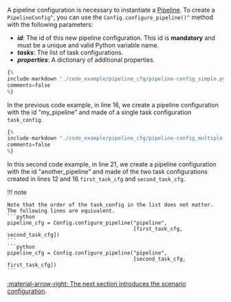 A pipeline configuration is necessary to instantiate a [Pipeline](../concepts/pipeline.md). To create a
`PipelineConfig^`, you can use the `Config.configure_pipeline()^` method with the following parameters:

- _**id**_: The id of this new pipeline configuration. This id is **mandatory** and must be a unique and valid Python
  variable name.
- _**tasks**_: The list of task configurations.
- _**properties**_: A dictionary of additional properties.

```python linenums="1"
{%
include-markdown "./code_example/pipeline_cfg/pipeline-config_simple.py"
comments=false
%}
```

In the previous code example, in line 16, we create a pipeline configuration with the id "my_pipeline" and made of a
single task configuration `task_config`.

```python linenums="1"
{%
include-markdown "./code_example/pipeline_cfg/pipeline-config_multiple.py"
comments=false
%}
```

In this second code example, in line 21, we create a pipeline configuration with the id "another_pipeline" and made
of the two task configurations created in lines 12 and 16 `first_task_cfg` and `second_task_cfg`.

!!! note

    Note that the order of the task_config in the list does not matter. The following lines are equivalent.
    ```python
    pipeline_cfg = Config.configure_pipeline("pipeline",
                                             [first_task_cfg, second_task_cfg])
    ```
    ```python
    pipeline_cfg = Config.configure_pipeline("pipeline",
                                             [second_task_cfg, first_task_cfg])
    ```

[:material-arrow-right: The next section introduces the scenario configuration](scenario-config.md).
